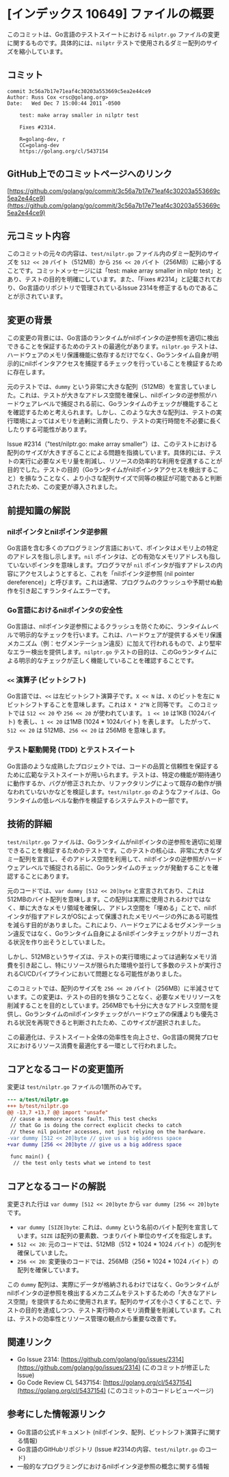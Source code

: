 # [インデックス 10649] ファイルの概要

このコミットは、Go言語のテストスイートにおける `nilptr.go` ファイルの変更に関するものです。具体的には、`nilptr` テストで使用されるダミー配列のサイズを縮小しています。

## コミット

```
commit 3c56a7b17e71eaf4c30203a553669c5ea2e44ce9
Author: Russ Cox <rsc@golang.org>
Date:   Wed Dec 7 15:00:44 2011 -0500

    test: make array smaller in nilptr test

    Fixes #2314.

    R=golang-dev, r
    CC=golang-dev
    https://golang.org/cl/5437154
```

## GitHub上でのコミットページへのリンク

[https://github.com/golang/go/commit/3c56a7b17e71eaf4c30203a553669c5ea2e44ce9](https://github.com/golang/go/commit/3c56a7b17e71eaf4c30203a553669c5ea2e44ce9)

## 元コミット内容

このコミットの元々の内容は、`test/nilptr.go` ファイル内のダミー配列のサイズを `512 << 20` バイト（512MB）から `256 << 20` バイト（256MB）に縮小することです。コミットメッセージには「test: make array smaller in nilptr test」とあり、テストの目的を明確にしています。また、「Fixes #2314」と記載されており、Go言語のリポジトリで管理されているIssue 2314を修正するものであることが示されています。

## 変更の背景

この変更の背景には、Go言語のランタイムがnilポインタの逆参照を適切に検出できることを保証するためのテストの最適化があります。`nilptr.go` テストは、ハードウェアのメモリ保護機能に依存するだけでなく、Goランタイム自身が明示的にnilポインタアクセスを捕捉するチェックを行っていることを検証するために存在します。

元のテストでは、`dummy` という非常に大きな配列（512MB）を宣言していました。これは、テストが大きなアドレス空間を確保し、nilポインタの逆参照がハードウェアレベルで捕捉される前に、Goランタイムのチェックが機能することを確認するためと考えられます。しかし、このような大きな配列は、テストの実行環境によってはメモリを過剰に消費したり、テストの実行時間を不必要に長くしたりする可能性があります。

Issue #2314（"test/nilptr.go: make array smaller"）は、このテストにおける配列のサイズが大きすぎることによる問題を指摘しています。具体的には、テストの実行に必要なメモリ量を削減し、リソースの効率的な利用を促進することが目的でした。テストの目的（Goランタイムがnilポインタアクセスを検出すること）を損なうことなく、より小さな配列サイズで同等の検証が可能であると判断されたため、この変更が導入されました。

## 前提知識の解説

### nilポインタとnilポインタ逆参照

Go言語を含む多くのプログラミング言語において、ポインタはメモリ上の特定のアドレスを指し示します。`nil` ポインタは、どの有効なメモリアドレスも指していないポインタを意味します。プログラマが `nil` ポインタが指すアドレスの内容にアクセスしようとすると、これを「nilポインタ逆参照 (nil pointer dereference)」と呼びます。これは通常、プログラムのクラッシュや予期せぬ動作を引き起こすランタイムエラーです。

### Go言語におけるnilポインタの安全性

Go言語は、nilポインタ逆参照によるクラッシュを防ぐために、ランタイムレベルで明示的なチェックを行います。これは、ハードウェアが提供するメモリ保護メカニズム（例：セグメンテーション違反）に加えて行われるもので、より堅牢なエラー検出を提供します。`nilptr.go` テストの目的は、このGoランタイムによる明示的なチェックが正しく機能していることを確認することです。

### `<<` 演算子 (ビットシフト)

Go言語では、`<<` は左ビットシフト演算子です。`X << N` は、`X` のビットを左に `N` ビットシフトすることを意味します。これは `X * 2^N` と同等です。
このコミットでは `512 << 20` や `256 << 20` が使われています。
`1 << 10` は1KB (1024バイト) を表し、`1 << 20` は1MB (1024 * 1024バイト) を表します。
したがって、`512 << 20` は 512MB、`256 << 20` は 256MB を意味します。

### テスト駆動開発 (TDD) とテストスイート

Go言語のような成熟したプロジェクトでは、コードの品質と信頼性を保証するために広範なテストスイートが用いられます。テストは、特定の機能が期待通りに動作するか、バグが修正されたか、リファクタリングによって既存の動作が損なわれていないかなどを検証します。`test/nilptr.go` のようなファイルは、Goランタイムの低レベルな動作を検証するシステムテストの一部です。

## 技術的詳細

`test/nilptr.go` ファイルは、Goランタイムがnilポインタの逆参照を適切に処理できることを検証するためのテストです。このテストの核心は、非常に大きなダミー配列を宣言し、そのアドレス空間を利用して、nilポインタの逆参照がハードウェアレベルで捕捉される前に、Goランタイムのチェックが発動することを確認することにあります。

元のコードでは、`var dummy [512 << 20]byte` と宣言されており、これは512MBのバイト配列を意味します。この配列は実際に使用されるわけではなく、単に大きなメモリ領域を確保し、アドレス空間を「埋める」ことで、nilポインタが指すアドレスがOSによって保護されたメモリページの外にある可能性を減らす目的がありました。これにより、ハードウェアによるセグメンテーション違反ではなく、Goランタイム自身によるnilポインタチェックがトリガーされる状況を作り出そうとしていました。

しかし、512MBというサイズは、テストの実行環境によっては過剰なメモリ消費を引き起こし、特にリソースが限られた環境や並行して多数のテストが実行されるCI/CDパイプラインにおいて問題となる可能性がありました。

このコミットでは、配列のサイズを `256 << 20` バイト（256MB）に半減させています。この変更は、テストの目的を損なうことなく、必要なメモリリソースを削減することを目的としています。256MBでも十分に大きなアドレス空間を提供し、Goランタイムのnilポインタチェックがハードウェアの保護よりも優先される状況を再現できると判断されたため、このサイズが選択されました。

この最適化は、テストスイート全体の効率性を向上させ、Go言語の開発プロセスにおけるリソース消費を最適化する一環として行われました。

## コアとなるコードの変更箇所

変更は `test/nilptr.go` ファイルの1箇所のみです。

```diff
--- a/test/nilptr.go
+++ b/test/nilptr.go
@@ -13,7 +13,7 @@ import "unsafe"
 // cause a memory access fault. This test checks
 // that Go is doing the correct explicit checks to catch
 // these nil pointer accesses, not just relying on the hardware.
-var dummy [512 << 20]byte // give us a big address space
+var dummy [256 << 20]byte // give us a big address space

 func main() {
  // the test only tests what we intend to test
```

## コアとなるコードの解説

変更された行は `var dummy [512 << 20]byte` から `var dummy [256 << 20]byte` です。

-   `var dummy [SIZE]byte`: これは、`dummy` という名前のバイト配列を宣言しています。`SIZE` は配列の要素数、つまりバイト単位のサイズを指定します。
-   `512 << 20`: 元のコードでは、512MB（512 * 1024 * 1024 バイト）の配列を確保していました。
-   `256 << 20`: 変更後のコードでは、256MB（256 * 1024 * 1024 バイト）の配列を確保しています。

この `dummy` 配列は、実際にデータが格納されるわけではなく、Goランタイムがnilポインタの逆参照を検出するメカニズムをテストするための「大きなアドレス空間」を提供するために使用されます。配列のサイズを小さくすることで、テストの目的を達成しつつ、テスト実行時のメモリ消費量を削減しています。これは、テストの効率性とリソース管理の観点から重要な改善です。

## 関連リンク

-   Go Issue 2314: [https://github.com/golang/go/issues/2314](https://github.com/golang/go/issues/2314) (このコミットが修正したIssue)
-   Go Code Review CL 5437154: [https://golang.org/cl/5437154](https://golang.org/cl/5437154) (このコミットのコードレビューページ)

## 参考にした情報源リンク

-   Go言語の公式ドキュメント (nilポインタ、配列、ビットシフト演算子に関する情報)
-   Go言語のGitHubリポジトリ (Issue #2314の内容、`test/nilptr.go` のコード)
-   一般的なプログラミングにおけるnilポインタ逆参照の概念に関する情報
